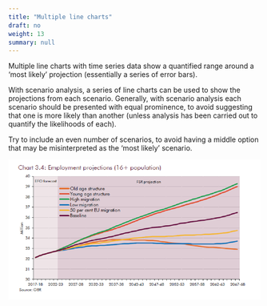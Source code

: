 ```yaml
---
title: "Multiple line charts"
draft: no
weight: 13
summary: null
---
```


Multiple line charts with time series data show a quantified range around a ‘most likely’ projection (essentially a series of error bars).

With scenario analysis, a series of line charts can be used to show the projections from each scenario. Generally, with scenario analysis each scenario should be presented with equal prominence, to avoid suggesting that one is more likely than another (unless analysis has been carried out to quantify the likelihoods of each).

Try to include an even number of scenarios, to avoid having a middle option that may be misinterpreted as the ‘most likely’ scenario.

![Example: [Employment Projections, OBR (pdf)](http://cdn.obr.uk/FSR-July-2018.pdf). The graph presents future employment levels for different demographic scenarios. Each scenario is represented by a separate line plot. The graph does not attempt to show the probability of each scenario occurring.](images/multiple_line.png)
